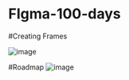 # FIgma-100-days



#Creating Frames



![image](https://user-images.githubusercontent.com/98544175/221922590-e0d2776d-29f0-4840-989d-a5f3ad9d50e1.png)



#Roadmap
![image](https://user-images.githubusercontent.com/98544175/222224550-1e948133-d9ab-4583-bc47-4f8148fb8e99.png)


